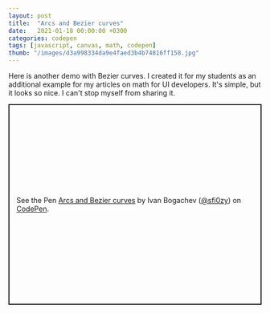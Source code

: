 ```yaml
---
layout: post
title:  "Arcs and Bezier curves"
date:   2021-01-18 00:00:00 +0300
categories: codepen
tags: [javascript, canvas, math, codepen]
thumb: "/images/d3a998334da9e4faed3b4b74816ff158.jpg"
---
```


Here is another demo with Bezier curves. I created it for my students as an additional example for my articles on math for UI developers. It's simple, but it looks so nice. I can't stop myself from sharing it.

<p class='codepen' data-height='400' data-theme-id='light' data-default-tab='result' data-user='sfi0zy' data-slug-hash='VwKgQPB' style='height: 400px; box-sizing: border-box; display: flex; align-items: center; justify-content: center; border: 2px solid; margin: 1em 0; padding: 1em;' data-pen-title='Arcs and Bezier curves'>
  <span>See the Pen <a href='https://codepen.io/sfi0zy/pen/VwKgQPB'>
  Arcs and Bezier curves</a> by Ivan Bogachev (<a href='https://codepen.io/sfi0zy'>@sfi0zy</a>)
  on <a href='https://codepen.io'>CodePen</a>.</span>
</p>
<script async src='https://cpwebassets.codepen.io/assets/embed/ei.js'></script>

